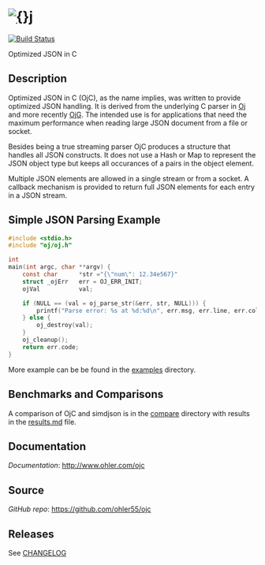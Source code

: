 # [![{}j](http://www.ohler.com/ojc/doc/ojc_64.svg)](http://www.ohler.com/ojc)

[![Build Status](https://img.shields.io/travis/ohler55/ojc/master.svg?logo=travis)](http://travis-ci.org/ohler55/ojc?branch=master)

Optimized JSON in C

## Description

Optimized JSON in C (OjC), as the name implies, was written to provide
optimized JSON handling. It is derived from the underlying C parser in
[Oj](http://www.ohler.com/oj) and more recently
[OjG](https://github.com/ohler55/ojg). The intended use is for
applications that need the maximum performance when reading large JSON
document from a file or socket.

Besides being a true streaming parser OjC produces a structure that handles all
JSON constructs. It does not use a Hash or Map to represent the JSON object type
but keeps all occurances of a pairs in the object element.

Multiple JSON elements are allowed in a single stream or from a socket. A
callback mechanism is provided to return full JSON elements for each entry in a
JSON stream.

## Simple JSON Parsing Example

```c
#include <stdio.h>
#include "oj/oj.h"

int
main(int argc, char **argv) {
    const char      *str ="{\"num\": 12.34e567}"
    struct _ojErr   err = OJ_ERR_INIT;
    ojVal           val;

    if (NULL == (val = oj_parse_str(&err, str, NULL))) {
        printf("Parse error: %s at %d:%d\n", err.msg, err.line, err.col);
    } else {
        oj_destroy(val);
    }
    oj_cleanup();
    return err.code;
}
```

More example can be be found in the [examples](examples) directory.

## Benchmarks and Comparisons

A comparison of OjC and simdjson is in the [compare](compare)
directory with results in the [results.md](compare/results.md) file.

## Documentation

*Documentation*: http://www.ohler.com/ojc

## Source

*GitHub* *repo*: https://github.com/ohler55/ojc

## Releases

See [CHANGELOG](CHANGELOG.md)
